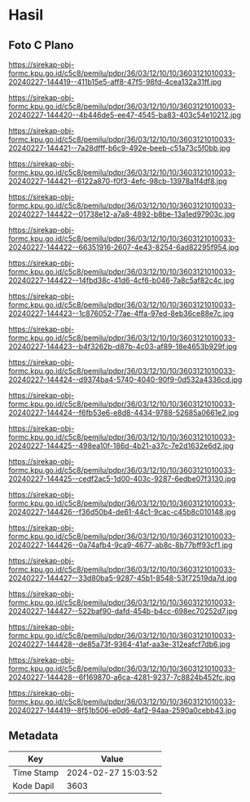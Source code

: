 # Hasil

## Foto C Plano

https://sirekap-obj-formc.kpu.go.id/c5c8/pemilu/pdpr/36/03/12/10/10/3603121010033-20240227-144419--411b15e5-aff8-47f5-98fd-4cea132a31ff.jpg

https://sirekap-obj-formc.kpu.go.id/c5c8/pemilu/pdpr/36/03/12/10/10/3603121010033-20240227-144420--4b446de5-ee47-4545-ba83-403c54e10212.jpg

https://sirekap-obj-formc.kpu.go.id/c5c8/pemilu/pdpr/36/03/12/10/10/3603121010033-20240227-144421--7a28dfff-b6c9-492e-beeb-c51a73c5f0bb.jpg

https://sirekap-obj-formc.kpu.go.id/c5c8/pemilu/pdpr/36/03/12/10/10/3603121010033-20240227-144421--6122a870-f0f3-4efc-98cb-13978a1f4df8.jpg

https://sirekap-obj-formc.kpu.go.id/c5c8/pemilu/pdpr/36/03/12/10/10/3603121010033-20240227-144422--01738e12-a7a8-4892-b8be-13a1ed97903c.jpg

https://sirekap-obj-formc.kpu.go.id/c5c8/pemilu/pdpr/36/03/12/10/10/3603121010033-20240227-144422--66351916-2607-4e43-8254-6ad82295f954.jpg

https://sirekap-obj-formc.kpu.go.id/c5c8/pemilu/pdpr/36/03/12/10/10/3603121010033-20240227-144422--14fbd38c-41d6-4cf6-b046-7a8c5af82c4c.jpg

https://sirekap-obj-formc.kpu.go.id/c5c8/pemilu/pdpr/36/03/12/10/10/3603121010033-20240227-144423--1c876052-77ae-4ffa-97ed-8eb36ce88e7c.jpg

https://sirekap-obj-formc.kpu.go.id/c5c8/pemilu/pdpr/36/03/12/10/10/3603121010033-20240227-144423--b4f3262b-d87b-4c03-af89-18e4653b929f.jpg

https://sirekap-obj-formc.kpu.go.id/c5c8/pemilu/pdpr/36/03/12/10/10/3603121010033-20240227-144424--d9374ba4-5740-4040-90f9-0d532a4336cd.jpg

https://sirekap-obj-formc.kpu.go.id/c5c8/pemilu/pdpr/36/03/12/10/10/3603121010033-20240227-144424--f6fb53e6-e8d8-4434-9788-52685a0661e2.jpg

https://sirekap-obj-formc.kpu.go.id/c5c8/pemilu/pdpr/36/03/12/10/10/3603121010033-20240227-144425--498ea10f-186d-4b21-a37c-7e2d1632e6d2.jpg

https://sirekap-obj-formc.kpu.go.id/c5c8/pemilu/pdpr/36/03/12/10/10/3603121010033-20240227-144425--cedf2ac5-1d00-403c-9287-6edbe07f3130.jpg

https://sirekap-obj-formc.kpu.go.id/c5c8/pemilu/pdpr/36/03/12/10/10/3603121010033-20240227-144426--f36d50b4-de61-44c1-9cac-c45b8c010148.jpg

https://sirekap-obj-formc.kpu.go.id/c5c8/pemilu/pdpr/36/03/12/10/10/3603121010033-20240227-144426--0a74afb4-9ca9-4677-ab8c-8b77bff93cf1.jpg

https://sirekap-obj-formc.kpu.go.id/c5c8/pemilu/pdpr/36/03/12/10/10/3603121010033-20240227-144427--33d80ba5-9287-45b1-8548-53f72519da7d.jpg

https://sirekap-obj-formc.kpu.go.id/c5c8/pemilu/pdpr/36/03/12/10/10/3603121010033-20240227-144427--522baf90-dafd-454b-b4cc-698ec70252d7.jpg

https://sirekap-obj-formc.kpu.go.id/c5c8/pemilu/pdpr/36/03/12/10/10/3603121010033-20240227-144428--de85a73f-9364-41af-aa3e-312eafcf7db6.jpg

https://sirekap-obj-formc.kpu.go.id/c5c8/pemilu/pdpr/36/03/12/10/10/3603121010033-20240227-144428--6f169870-a6ca-4281-9237-7c8824b452fc.jpg

https://sirekap-obj-formc.kpu.go.id/c5c8/pemilu/pdpr/36/03/12/10/10/3603121010033-20240227-144419--8f51b506-e0d6-4af2-94aa-2590a0cebb43.jpg


## Metadata

| Key        | Value               |
| ---------- | ------------------- |
| Time Stamp | 2024-02-27 15:03:52 |
| Kode Dapil | 3603                |



